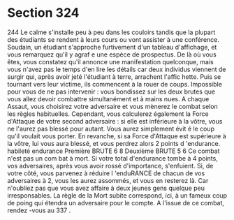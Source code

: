 # Section 324

244
Le calme s'installe peu à peu dans les couloirs tandis que la
plupart des étudiants se rendent à leurs cours ou vont assister à
une conférence. Soudain, un étudiant s'approche furtivement
d'un tableau d'affichage, et vous remarquez qu'il y agraf e une
espèce de prospectus. De là où vous êtes, vous constatez qu'il
annonce une manifestation quelconque, mais vous n'avez pas le
temps d'en lire les détails car deux individus viennent de surgir
qui, après avoir jeté l'étudiant à terre, arrachent l'affic hette. Puis
se tournant vers leur victime, ils commencent à la rouer de
coups. Impossible pour vous de ne pas intervenir : vous
bondissez sur les deux brutes que vous allez devoir combattre
simultanément et à mains nues. A chaque Assaut, vous choisirez
votre adversaire et vous mènerez le combat selon les règles
habituelles. Cependant, vous calculerez également la Force
d'Attaque de votre second adversaire : si elle est inférieure à la
vôtre, vous ne l'aurez pas blessé pour autant. Vous aurez
simplement évit é le coup qu'il voulait vous porter. En revanche,
si sa Force d'Attaque est supérieure à la vôtre, lui vous aura
blessé, et vous perdrez alors 2 points d 'endurance.
habileté endurance
Première BRUTE    6   8
Deuxième BRUTE    5   6
Ce combat n'est pas un com bat à mort. Si votre total
d'endurance  tombe à 4 points, vos adversaires, après vous
avoir rossé d'importance, s'enfuient. Si, de votre côté, vous
parvenez à réduire l 'enduRANCE  de chacun de vos adversaires
à 2, vous les aurez assommés, et vous en resterez  là. Car
n'oubliez pas que vous avez affaire à deux jeunes gens quelque
peu irresponsables. La règle de la  Mort subite  correspond, ici, à
un fameux coup de poing qui étendra un adversaire pour le
compte. A l'issue de ce combat, rendez -vous au 337 .